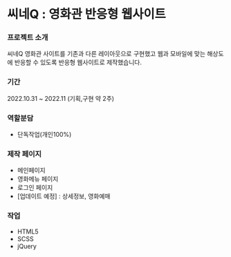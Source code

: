 # 씨네Q : 영화관 반응형 웹사이트

### 프로젝트 소개
씨네Q 영화관 사이트를 기존과 다른 레이아웃으로 구현했고 웹과 모바일에 맞는 해상도에 반응할 수 있도록 반응형 웹사이트로 제작했습니다. 

### 기간
2022.10.31 ~ 2022.11 (기획,구현 약 2주)

### 역할분담
- 단독작업(개인100%)

### 제작 페이지
- 메인페이지
- 영화메뉴 페이지
- 로그인 페이지
- [업데이트 예정] : 상세정보, 영화예매

### 작업
- HTML5
- SCSS
- jQuery
